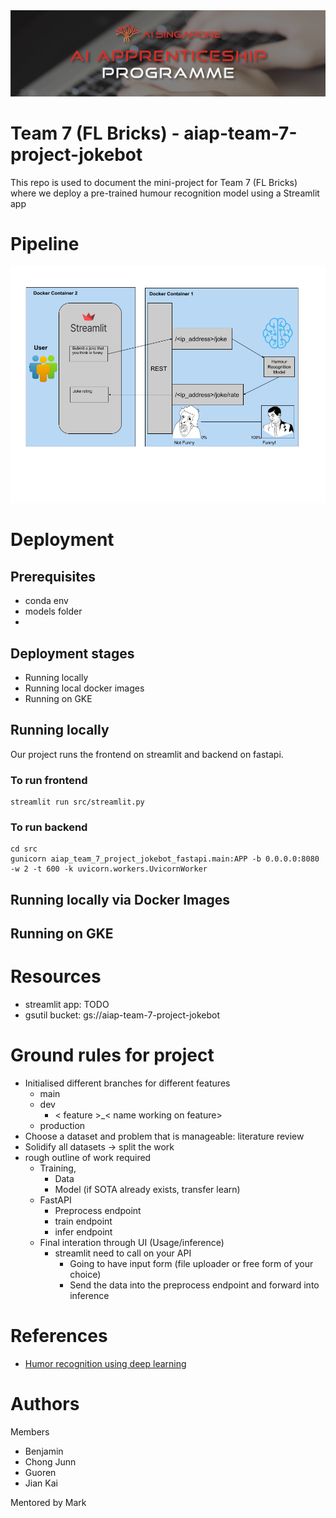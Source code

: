 <img src='./imgs/AIAP-Banner.png'>

# Team 7 (FL Bricks) - aiap-team-7-project-jokebot
 This repo is used to document the mini-project for Team 7 (FL Bricks) where we deploy a pre-trained humour recognition model using a Streamlit app

 # Pipeline

 <img src='imgs/flowchart_v2.png'>

# Deployment
## Prerequisites
- conda env
- models folder
- 
## Deployment stages
- Running locally
- Running local docker images
- Running on GKE

## Running locally
Our project runs the frontend on streamlit and backend on fastapi.


### To run frontend
```
streamlit run src/streamlit.py             
```

### To run backend
```
cd src
gunicorn aiap_team_7_project_jokebot_fastapi.main:APP -b 0.0.0.0:8080 -w 2 -t 600 -k uvicorn.workers.UvicornWorker
```
## Running locally via Docker Images

## Running on GKE

# Resources
- streamlit app: TODO
- gsutil bucket: gs://aiap-team-7-project-jokebot 
# Ground rules for project
- Initialised different branches for different features
    - main
    - dev
        - < feature >_< name working on feature>
    - production
- Choose a dataset and problem that is manageable: literature review
- Solidify all datasets -> split the work 
- rough outline of work required
    - Training,
        -  Data
        - Model (if SOTA already exists, transfer learn)
    - FastAPI
        - Preprocess endpoint
        - train endpoint 
        - infer endpoint
    - Final interation through UI (Usage/inference) 
        - streamlit need to call on your API
            - Going to have input form (file uploader or free form of your choice)
            - Send the data into the preprocess endpoint and forward into inference   

# References
- [Humor recognition using deep learning](https://aclanthology.org/N18-2018.pdf)
# Authors
Members
- Benjamin
- Chong Junn
- Guoren
- Jian Kai

Mentored by Mark
